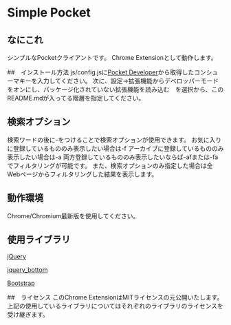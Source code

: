 # Simple Pocket

## なにこれ
シンプルなPocketクライアントです。
Chrome Extensionとして動作します。

##　インストール方法
js/config.jsに[Pocket Developer](http://getpocket.com/developer/)から取得したコンシューマキーを入力してください。
次に、設定→拡張機能からデベロッパーモードをオンにし、パッケージ化されていない拡張機能を読み込む　を選択から、このREADME.mdが入ってる階層を指定してください。

## 検索オプション
検索ワードの後に-をつけることで検索オプションが使用できます。
お気に入りに登録しているもののみ表示したい場合は-f
アーカイブに登録しているもののみ表示したい場合は-a
両方登録しているもののみ表示したいならば-afまたは-fa
でフィルタリングが可能です。
また、検索オプションのみ指定した場合は全Webページからフィルタリングした結果を表示します。

## 動作環境
Chrome/Chromium最新版を使用してください。

## 使用ライブラリ
[jQuery](http://jquery.com/)

[jquery_bottom](https://github.com/jimyi/jquery_bottom)

[Bootstrap](http://getbootstrap.com/)

##　ライセンス
このChrome ExtensionはMITライセンスの元公開いたします。
上記の使用しているライブラリについてはそれぞれのライブラリのライセンスを受け継ぎます。